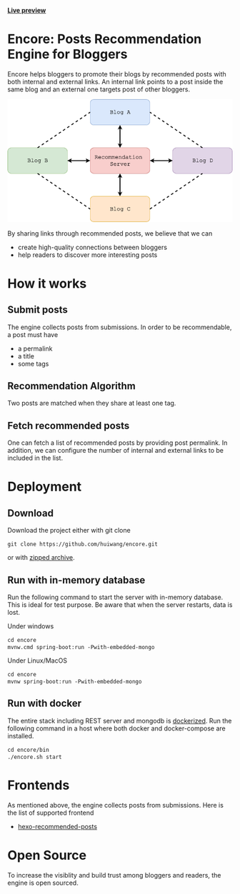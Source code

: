 **[Live preview](https://hui-wang.info)**

# Encore: Posts Recommendation Engine for Bloggers
Encore helps bloggers to promote their blogs by recommended posts with both internal and external links.
An internal link points to a post inside the same blog and an external one targets post of other bloggers.

![Alt text](./encore.png)

By sharing links through recommended posts, we believe that we can
- create high-quality connections between bloggers
- help readers to discover more interesting posts

# How it works

## Submit posts
The engine collects posts from submissions. In order to be recommendable, a post must have
- a permalink
- a title
- some tags

## Recommendation Algorithm
Two posts are matched when they share at least one tag.

## Fetch recommended posts
One can fetch a list of recommended posts by providing post permalink. In addition, we can configure the number of internal and external links to be included in the list.

# Deployment

## Download
Download the project either with git clone
```
git clone https://github.com/huiwang/encore.git
```
or with [zipped archive](https://github.com/huiwang/encore/archive/master.zip).

## Run with in-memory database
Run the following command to start the server with in-memory database. This is ideal for test purpose.
Be aware that when the server restarts, data is lost.

Under windows
```
cd encore
mvnw.cmd spring-boot:run -Pwith-embedded-mongo
```

Under Linux/MacOS
```
cd encore
mvnw spring-boot:run -Pwith-embedded-mongo
```

## Run with docker
The entire stack including REST server and mongodb is [dockerized](https://github.com/huiwang/encore/blob/master/bin/docker-compose.yml). 
Run the following command in a host where both docker and docker-compose are installed.

```
cd encore/bin
./encore.sh start
```

# Frontends
As mentioned above, the engine collects posts from submissions. Here is the list of supported frontend
- [hexo-recommended-posts](https://github.com/huiwang/hexo-recommended-posts)

# Open Source
To increase the visiblity and build trust among bloggers and readers, the engine is open sourced.
